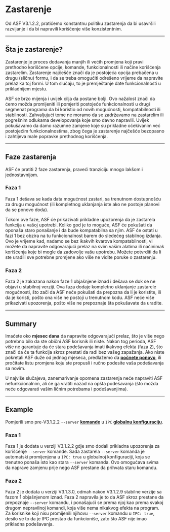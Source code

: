 # Zastarenje

Od ASF V3.1.2.2, pratićemo konstantnu politiku zastarenja da bi usavršili razvijanje i da bi napravili korišćenje više konzistentnim.

---

## Šta je zastarenje?

Zastarenje je proces dodavanja manjih ili većih promjena koji pravi prethodno korišćene opcije, komande, funkcionalnosti ili načine korišćenja zastarelim. Zastarenje najčešće znači da je postojeća opcija prebačena u drugu (sličnu) formu, i da se treba omogućiti odrešeno vrijeme da napravite prelaz ka toj formi. U tom slučaju, to je premještanje date funkcionalnosti u prikladnijem mjestu.

ASF se brzo mijenja i uvijek cilja da postane bolji. Ovo nažalost znači da ćemo možda promijeniti ili pomjeriti postojeće funkcionalnosti u drugi segmenat programa da bi koristio od novih mogućnosti, kompatabilnosti ili stabilnosti. Zahvaljujući tome ne moramo da se zadržavamo na zastarelim ili pogrešnim odlukama developovanja koje smo davno napravili. Uvijek pokušavamo da damo razumne zamjene koje su prikladne očekivanim već postojećim funkcionalnostima, zbog čega je zastarenje najčešće bezopasno i zahtijeva male popravke prethodnog korišćenja.

---

## Faze zastarenja

ASF će pratiti 2 faze zastarenja, praveći tranziciju mnogo lakšom i jednostavnijom.

### Faza 1

Faza 1 dešava se kada data mogućnost zastari, sa trenutnom dostupnošću za drugu mogućnost (ili kompletnog uklanjanja iste ako ne postoje planovi da se ponovo doda).

Tokom ove faze, ASF će prikazivati prikladne upozorenja da je zastarela funkcija u vašoj upotrebi. Koliko god je to moguće, ASF će pokušati da oponaša staro ponašanje i da bude kompatabilna sa njim. ASF će ostati u fazi 1 bez obzira na tu funkcionalnost barem do sledećeg stabilnog izdanja. Ovo je vrijeme kad, nadamo se bez ikakvih kvarova kompatabilnosti, vi možete da napravite odgovarajući prelaz na svim vašim alatima ili načinimak korišćenja koje bi mogle da zadovolje vašu upotrebu. Možete potvrditi da li ste uradili sve potrebne promjene ako više ne vidite poruke o zastarenju.

### Faza 2

Faza 2 je zakazana nakon faze 1 objašnjene iznad i dešava se dok se ne objavi u stabilnoj verziji. Ova faza dodaje kompletno uklanjanje zastarele mogućnosti, što zači da ASF neće pokušati da prepozna da li je koristite, ili da je koristi, pošto ona više ne postoji u trenutnom kodu. ASF neće više prikazivati upozorenja, pošto više ne prepoznaje šta pokušavate da uradite.

---

## Summary

Imaćete oko **mjesec dana** da napravite odgovarajući prelaz, što je više nego potrebno bilo da ste obični ASF korisnik ili niste. Nakon tog perioda, ASF više ne garantuje da će stara podešavanja imati ikakvog efekta (faza 2), što znači da će ta funkcija skroz prestati da radi bez vašeg zapažanja. Ako niste pokretali ASF duže od jednog mjeseca, predlažemo da **[počnete ponovo](https://github.com/JustArchiNET/ArchiSteamFarm/wiki/Setting-up)**, ili pročitate listu promjena koju ste propusli i ručno podesite vaša podešavanja sa novim.

U najviše slučajeva, zanemarivanje opomena zastarenja neće napraviti ASF nefunkcionalnim, ali će ga vratiti nazad na opšta podešavanja (što možda neće odgovarati vašim ličnim potrebama i podešavanjima).

---

## Example

Pomjerili smo pre-V3.1.2.2 `--server` **[komande](https://github.com/JustArchiNET/ArchiSteamFarm/wiki/Command-line-arguments)** u `IPC` **[globalnu konfiguraciju](https://github.com/JustArchiNET/ArchiSteamFarm/wiki/Configuration#global-config)**.

### Faza 1

Faza 1 je dodata u verziji V3.1.2.2 gdje smo dodali prikladna upozorenja za korišćenje `--server` komande. Sada zastarela `--server` komanda je automatski promijenjena u `IPC: true` u globalnoj konfiguraciji, koja se trenutno ponaša isto kao stara `--server` komanda. Ovo omogućava svima da naprave zamjenu prije nego ASF prestane da prihvata staru komandu.

### Faza 2

Faza 2 je dodata u verziji V3.1.3.0, odmah nakon V3.1.2.9 stabilne verzije sa fazom 1 objašnjenom iznad. Faza 2 napravila je to da ASF skroz prestane da prepoznaje `--server` komandu, i ponašajući se prema njoj kao prema svakoj drugom nepravilnoj komandi, koja više nema nikakvog efekta na program. Za korisnike koji nisu promijenili njihovu `--server` komandu u `IPC: true`, desilo se to da je IPC prestao da funkcioniše, zato što ASF nije imao prikladna podešavanja.